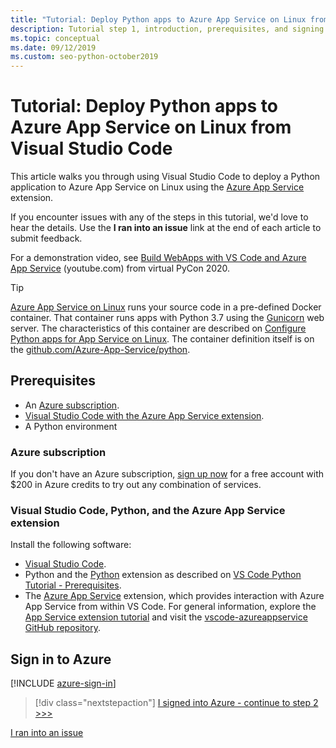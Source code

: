 ```yaml
---
title: "Tutorial: Deploy Python apps to Azure App Service on Linux from Visual Studio Code"
description: Tutorial step 1, introduction, prerequisites, and signing into Azure.
ms.topic: conceptual
ms.date: 09/12/2019
ms.custom: seo-python-october2019
---
```


# Tutorial: Deploy Python apps to Azure App Service on Linux from Visual Studio Code

This article walks you through using Visual Studio Code to deploy a Python application to Azure App Service on Linux using the [Azure App Service](https://marketplace.visualstudio.com/items?itemName=ms-azuretools.vscode-azureappservice) extension.

If you encounter issues with any of the steps in this tutorial, we'd love to hear the details. Use the **I ran into an issue** link at the end of each article to submit feedback.

For a demonstration video, see <a href="https://www.youtube.com/watch?v=dNVvFttc-sA&feature=youtu.be&ocid=AID3006292" target="_blank">Build WebApps with VS Code and Azure App Service</a> (youtube.com) from virtual PyCon 2020.

> [!TIP]
> [Azure App Service on Linux](/azure/app-service/overview#app-service-on-linux) runs your source code in a pre-defined Docker container. That container runs apps with Python 3.7 using the [Gunicorn](https://gunicorn.org) web server. The characteristics of this container are described on [Configure Python apps for App Service on Linux](/azure/app-service/configure-language-python). The container definition itself is on the [github.com/Azure-App-Service/python](https://github.com/Azure-App-Service/python/tree/master/3.7).

## Prerequisites

- An [Azure subscription](#azure-subscription).
- [Visual Studio Code with the Azure App Service extension](#visual-studio-code-python-and-the-azure-app-service-extension).
- A Python environment

### Azure subscription

If you don't have an Azure subscription, [sign up now](https://azure.microsoft.com/free/?utm_source=campaign&utm_campaign=vscode-tutorial-appservice-extension&mktingSource=vscode-tutorial-appservice-extension) for a free account with $200 in Azure credits to try out any combination of services.

### Visual Studio Code, Python, and the Azure App Service extension

Install the following software:

- [Visual Studio Code](https://code.visualstudio.com/).
- Python and the [Python](https://marketplace.visualstudio.com/items?itemName=ms-python.python) extension as described on [VS Code Python Tutorial - Prerequisites](https://code.visualstudio.com/docs/python/python-tutorial).
- The [Azure App Service](https://marketplace.visualstudio.com/items?itemName=ms-azuretools.vscode-azureappservice) extension, which provides interaction with Azure App Service from within VS Code. For general information, explore the [App Service extension tutorial](https://code.visualstudio.com/tutorials/app-service-extension/getting-started) and visit the [vscode-azureappservice GitHub repository](https://github.com/Microsoft/vscode-azureappservice).

## Sign in to Azure

[!INCLUDE [azure-sign-in](includes/azure-sign-in.md)]

> [!div class="nextstepaction"]
> [I signed into Azure - continue to step 2 >>>](tutorial-deploy-app-service-on-linux-02.md)

[I ran into an issue](https://www.research.net/r/PWZWZ52?tutorial=vscode-appservice-python&step=01-verify-prerequisites)
